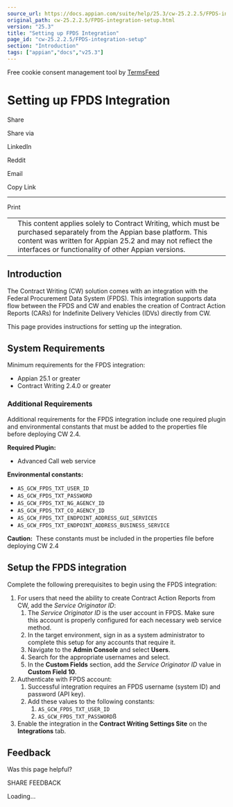 ```yaml
---
source_url: https://docs.appian.com/suite/help/25.3/cw-25.2.2.5/FPDS-integration-setup.html
original_path: cw-25.2.2.5/FPDS-integration-setup.html
version: "25.3"
title: "Setting up FPDS Integration"
page_id: "cw-25.2.2.5/FPDS-integration-setup"
section: "Introduction"
tags: ["appian","docs","v25.3"]
---
```



Free cookie consent management tool by [TermsFeed](https://www.termsfeed.com/)

# Setting up FPDS Integration

Share

Share via

LinkedIn

Reddit

Email

Copy Link

* * *

Print

<table><tbody><tr><td><i class="fa fa-check-square-o" aria-hidden="true"></i></td><td>This content applies solely to Contract Writing, which must be purchased separately from the Appian base platform. This content was written for Appian 25.2 and may not reflect the interfaces or functionality of other Appian versions.</td></tr></tbody></table>

## Introduction

The Contract Writing (CW) solution comes with an integration with the Federal Procurement Data System (FPDS). This integration supports data flow between the FPDS and CW and enables the creation of Contract Action Reports (CARs) for Indefinite Delivery Vehicles (IDVs) directly from CW.

This page provides instructions for setting up the integration.

## System Requirements

Minimum requirements for the FPDS integration:

-   Appian 25.1 or greater
-   Contract Writing 2.4.0 or greater

### Additional Requirements

Additional requirements for the FPDS integration include one required plugin and environmental constants that must be added to the properties file before deploying CW 2.4.

**Required Plugin:**

-   Advanced Call web service

**Environmental constants:**

-   `AS_GCW_FPDS_TXT_USER_ID`
-   `AS_GCW_FPDS_TXT_PASSWORD`
-   `AS_GCW_FPDS_TXT_NG_AGENCY_ID`
-   `AS_GCW_FPDS_TXT_CO_AGENCY_ID`
-   `AS_GCW_FPDS_TXT_ENDPOINT_ADDRESS_GUI_SERVICES`
-   `AS_GCW_FPDS_TXT_ENDPOINT_ADDRESS_BUSINESS_SERVICE`

**Caution:**  These constants must be included in the properties file before deploying CW 2.4

## Setup the FPDS integration

Complete the following prerequisites to begin using the FPDS integration:

1.  For users that need the ability to create Contract Action Reports from CW, add the _Service Originator ID_:
    1.  The _Service Originator ID_ is the user account in FPDS. Make sure this account is properly configured for each necessary web service method.
    2.  In the target environment, sign in as a system administrator to complete this setup for any accounts that require it.
    3.  Navigate to the **Admin Console** and select **Users**.
    4.  Search for the appropriate usernames and select.
    5.  In the **Custom Fields** section, add the _Service Originator ID_ value in **Custom Field 10**.
2.  Authenticate with FPDS account:
    1.  Successful integration requires an FPDS username (system ID) and password (API key).
    2.  Add these values to the following constants:
        1.  `AS_GCW_FPDS_TXT_USER_ID`
        2.  `AS_GCW_FPDS_TXT_PASSWORD`ß
3.  Enable the integration in the **Contract Writing Settings Site** on the **Integrations** tab.

## Feedback

Was this page helpful?

SHARE FEEDBACK

Loading...